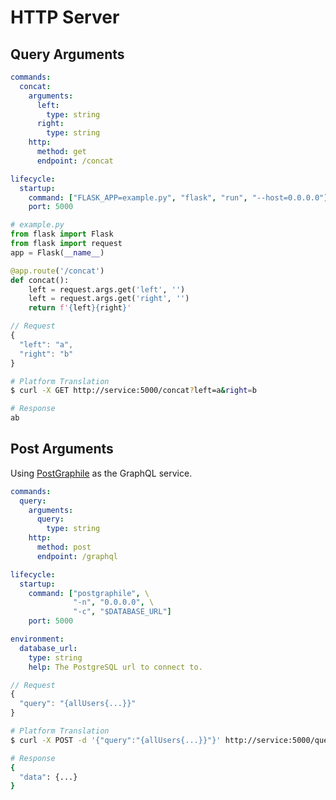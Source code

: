 # HTTP Server

## Query Arguments

```yaml
commands:
  concat:
    arguments:
      left:
        type: string
      right:
        type: string
    http:
      method: get
      endpoint: /concat

lifecycle:
  startup:
    command: ["FLASK_APP=example.py", "flask", "run", "--host=0.0.0.0"]
    port: 5000
```

```python
# example.py
from flask import Flask
from flask import request
app = Flask(__name__)

@app.route('/concat')
def concat():
    left = request.args.get('left', '')
    left = request.args.get('right', '')
    return f'{left}{right}'
```

```javascript
// Request
{
  "left": "a",
  "right": "b"
}
```

```bash
# Platform Translation
$ curl -X GET http://service:5000/concat?left=a&right=b

# Response
ab
```

## Post Arguments

Using [PostGraphile](https://github.com/graphile/postgraphile) as the GraphQL service.

```yaml
commands:
  query:
    arguments:
      query:
        type: string
    http:
      method: post
      endpoint: /graphql

lifecycle:
  startup:
    command: ["postgraphile", \
              "-n", "0.0.0.0", \
              "-c", "$DATABASE_URL"]
    port: 5000

environment:
  database_url:
    type: string
    help: The PostgreSQL url to connect to.
```

```javascript
// Request
{
  "query": "{allUsers{...}}"
}
```

```bash
# Platform Translation
$ curl -X POST -d '{"query":"{allUsers{...}}"}' http://service:5000/query

# Response
{
  "data": {...}
}
```
